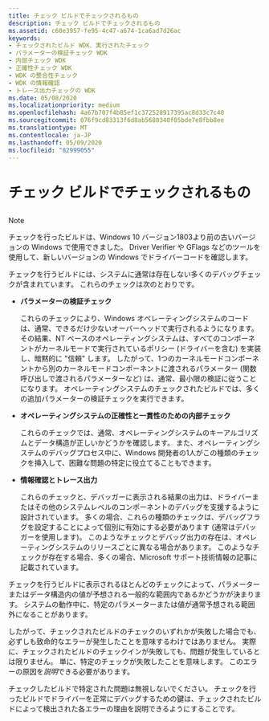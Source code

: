 ```yaml
---
title: チェック ビルドでチェックされるもの
description: チェック ビルドでチェックされるもの
ms.assetid: c60e3957-fe95-4c47-a674-1ca6ad7d26ac
keywords:
- チェックされたビルド WDK、実行されたチェック
- パラメーターの検証チェック WDK
- 内部チェック WDK
- 正確性チェック WDK
- WDK の整合性チェック
- WDK の情報確認
- トレース出力チェックの WDK
ms.date: 05/08/2020
ms.localizationpriority: medium
ms.openlocfilehash: 4a67b707f4b85ef1c372528917395ac8d33c7c40
ms.sourcegitcommit: 076f9cd83313f6d8ab5688340f05bde7e8fbb8ee
ms.translationtype: MT
ms.contentlocale: ja-JP
ms.lasthandoff: 05/09/2020
ms.locfileid: "82999055"
---
```

# <a name="what-the-checked-build-checks"></a>チェック ビルドでチェックされるもの

## <span id="ddk_what_the_checked_build_checks_tools"></span><span id="DDK_WHAT_THE_CHECKED_BUILD_CHECKS_TOOLS"></span>

> [!NOTE]
> チェックを行ったビルドは、Windows 10 バージョン1803より前の古いバージョンの Windows で使用できました。
> Driver Verifier や GFlags などのツールを使用して、新しいバージョンの Windows でドライバーコードを確認します。

チェックを行うビルドには、システムに通常は存在しない多くのデバッグチェックが含まれています。 これらのチェックは次のとおりです。

-   **パラメーターの検証チェック**

    これらのチェックにより、Windows オペレーティングシステムのコードは、通常、できるだけ少ないオーバーヘッドで実行されるようになります。 その結果、NT ベースのオペレーティングシステムは、すべてのコンポーネントがカーネルモードで実行されているポリシー (ドライバーを含む) を実装し、暗黙的に "信頼" します。 したがって、1つのカーネルモードコンポーネントから別のカーネルモードコンポーネントに渡されるパラメーター (関数呼び出しで渡されるパラメーターなど) は、通常、最小限の検証に従うことになります。 オペレーティングシステムのチェックされたビルドでは、多くの追加パラメーターの検証チェックを実行できます。

-   **オペレーティングシステムの正確性と一貫性のための内部チェック**

    これらのチェックでは、通常、オペレーティングシステムのキーアルゴリズムとデータ構造が正しいかどうかを確認します。 また、オペレーティングシステムのデバッグプロセス中に、Windows 開発者の1人がこの種類のチェックを挿入して、困難な問題の特定に役立てることもできます。

-   **情報確認とトレース出力**

    これらのチェックと、デバッガーに表示される結果の出力は、ドライバーまたはその他のシステムレベルのコンポーネントのデバッグを支援するように設計されています。 多くの場合、これらの種類のチェックは、デバッグフラグを設定することによって個別に有効にする必要があります (通常はデバッガーを使用します)。 このようなチェックとデバッグ出力の存在は、オペレーティングシステムのリリースごとに異なる場合があります。 このようなチェックが存在する場合、多くの場合、Microsoft サポート技術情報の記事に記載されています。

チェックを行うビルドに表示されるほとんどのチェックによって、パラメーターまたはデータ構造内の値が予想される一般的な範囲内であるかどうかが決まります。 システムの動作中に、特定のパラメーターまたは値が通常予想される範囲外になることがあります。

したがって、チェックされたビルドのチェックのいずれかが失敗した場合でも、必ずしも致命的なエラーが発生したことを意味するわけではありません。 実際に、チェックされたビルドのチェックインが失敗しても、問題が発生しているとは限りません。 単に、特定のチェックが失敗したことを意味します。 このエラーの原因を*説明*できる必要があります。

チェックしたビルドで特定された問題は無視しないでください。 チェックを行ったビルドでドライバーを正常にデバッグするための鍵は、チェックされたビルドによって検出された各エラーの理由を説明できるようにすることです。

 

 





